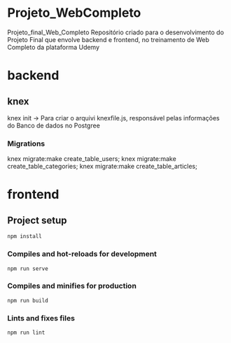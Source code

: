 # Projeto_WebCompleto
Projeto_final_Web_Completo Repositório criado para o desenvolvimento do Projeto Final que envolve backend e frontend, no treinamento de Web Completo da plataforma Udemy
# backend
## knex
knex init -> Para criar o arquivi knexfile.js, responsável pelas informações do Banco de dados no Postgree
### Migrations 
knex migrate:make create_table_users;
knex migrate:make create_table_categories;
knex migrate:make create_table_articles;

# frontend

## Project setup
```
npm install
```

### Compiles and hot-reloads for development
```
npm run serve
```

### Compiles and minifies for production
```
npm run build
```

### Lints and fixes files
```
npm run lint
```

